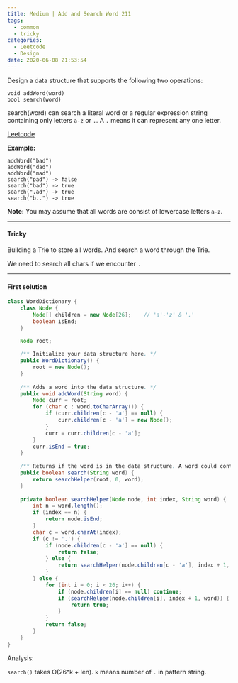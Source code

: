 ```yaml
---
title: Medium | Add and Search Word 211
tags:
  - common
  - tricky
categories:
  - Leetcode
  - Design
date: 2020-06-08 21:53:54
---
```


Design a data structure that supports the following two operations:

```
void addWord(word)
bool search(word)
```

search(word) can search a literal word or a regular expression string containing only letters `a-z` or `.`. A `.` means it can represent any one letter.

[Leetcode](https://leetcode.com/problems/add-and-search-word-data-structure-design/)

<!--more-->

**Example:**

```
addWord("bad")
addWord("dad")
addWord("mad")
search("pad") -> false
search("bad") -> true
search(".ad") -> true
search("b..") -> true
```

**Note:**
You may assume that all words are consist of lowercase letters `a-z`.

---

#### Tricky 

Building a Trie to store all words. And search a word through the Trie.

We need to search all chars if we encounter `.`

---

#### First solution 

```java
class WordDictionary {
    class Node {
        Node[] children = new Node[26];    // 'a'-'z' & '.'
        boolean isEnd;
    }

    Node root;
    
    /** Initialize your data structure here. */
    public WordDictionary() {
        root = new Node();
    }
    
    /** Adds a word into the data structure. */
    public void addWord(String word) {
        Node curr = root;
        for (char c : word.toCharArray()) {
            if (curr.children[c - 'a'] == null) {
                curr.children[c - 'a'] = new Node();
            }
            curr = curr.children[c - 'a'];
        }
        curr.isEnd = true;
    }
    
    /** Returns if the word is in the data structure. A word could contain the dot character '.' to represent any one letter. */
    public boolean search(String word) {
        return searchHelper(root, 0, word);
    }
    
    private boolean searchHelper(Node node, int index, String word) {
        int n = word.length();
        if (index == n) {
            return node.isEnd;
        }
        char c = word.charAt(index);
        if (c != '.') {
            if (node.children[c - 'a'] == null) {
                return false;
            } else {
                return searchHelper(node.children[c - 'a'], index + 1, word);
            }
        } else {
            for (int i = 0; i < 26; i++) {
                if (node.children[i] == null) continue;
                if (searchHelper(node.children[i], index + 1, word)) {
                    return true;
                }
            }
            return false;
        }
    }
}
```

Analysis:

`search()` takes O(26^k + len).  `k` means number of `.` in pattern string.

